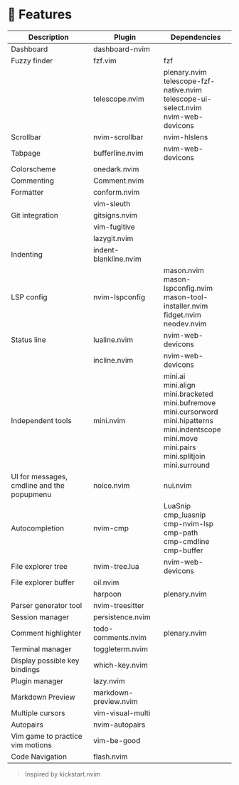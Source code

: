 # 🚀 Features

| Description                                | Plugin                | Dependencies                                                                                                                                                                      |
|--------------------------------------------|-----------------------|-----------------------------------------------------------------------------------------------------------------------------------------------------------------------------------|
| Dashboard                                  | dashboard-nvim        |                                                                                                                                                                                   |
| Fuzzy finder                               | fzf.vim               | fzf                                                                                                                                                                               |
|                                            | telescope.nvim        | plenary.nvim<br>telescope-fzf-native.nvim<br>telescope-ui-select.nvim<br>nvim-web-devicons                                                                                        |
| Scrollbar                                  | nvim-scrollbar        | nvim-hlslens                                                                                                                                                                      |
| Tabpage                                    | bufferline.nvim       | nvim-web-devicons                                                                                                                                                                 |
| Colorscheme                                | onedark.nvim          |                                                                                                                                                                                   |
| Commenting                                 | Comment.nvim          |                                                                                                                                                                                   |
| Formatter                                  | conform.nvim          |                                                                                                                                                                                   |
|                                            | vim-sleuth            |                                                                                                                                                                                   |
| Git integration                            | gitsigns.nvim         |                                                                                                                                                                                   |
|                                            | vim-fugitive          |                                                                                                                                                                                   |
|                                            | lazygit.nvim          |                                                                                                                                                                                   |
| Indenting                                  | indent-blankline.nvim |                                                                                                                                                                                   |
| LSP config                                 | nvim-lspconfig        | mason.nvim<br>mason-lspconfig.nvim<br>mason-tool-installer.nvim<br>fidget.nvim<br>neodev.nvim                                                                                     |
| Status line                                | lualine.nvim          | nvim-web-devicons                                                                                                                                                                 |
|                                            | incline.nvim          | nvim-web-devicons                                                                                                                                                                 |
| Independent tools                          | mini.nvim             | mini.ai<br>mini.align<br>mini.bracketed<br>mini.bufremove<br>mini.cursorword<br>mini.hipatterns<br>mini.indentscope<br>mini.move<br>mini.pairs<br>mini.splitjoin<br>mini.surround |
| UI for messages, cmdline and the popupmenu | noice.nvim            | nui.nvim                                                                                                                                                                          |
| Autocompletion                             | nvim-cmp              | LuaSnip<br>cmp_luasnip<br>cmp-nvim-lsp<br>cmp-path<br>cmp-cmdline<br>cmp-buffer                                                                                                   |
| File explorer tree                         | nvim-tree.lua         | nvim-web-devicons                                                                                                                                                                 |
| File explorer buffer                       | oil.nvim              |                                                                                                                                                                                   |
|                                            | harpoon               | plenary.nvim                                                                                                                                                                      |
| Parser generator tool                      | nvim-treesitter       |                                                                                                                                                                                   |
| Session manager                            | persistence.nvim      |                                                                                                                                                                                   |
| Comment highlighter                        | todo-comments.nvim    | plenary.nvim                                                                                                                                                                      |
| Terminal manager                           | toggleterm.nvim       |                                                                                                                                                                                   |
| Display possible key bindings              | which-key.nvim        |                                                                                                                                                                                   |
| Plugin manager                             | lazy.nvim             |                                                                                                                                                                                   |
| Markdown Preview                           | markdown-preview.nvim |                                                                                                                                                                                   |
| Multiple cursors                           | vim-visual-multi      |                                                                                                                                                                                   |
| Autopairs                                  | nvim-autopairs        |                                                                                                                                                                                   |
| Vim game to practice vim motions           | vim-be-good           |                                                                                                                                                                                   |
| Code Navigation                            | flash.nvim            |                                                                                                                                                                                   |

> Inspired by kickstart.nvim
